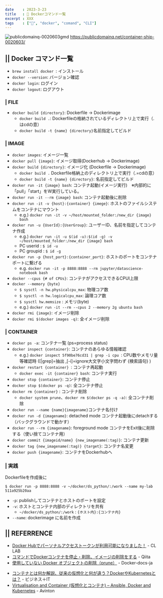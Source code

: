 ```yaml
---
date    : 2023-3-23
title   : 🐳 Dockerコマンド一覧
excerpt : XXX
tags    : ["🐳", "docker", "comand", "CLI"]
---
```


![publicdomainq-0020603gmd](https://user-images.githubusercontent.com/28585421/194487142-42f7189e-b156-453c-b4e2-e39c9445f75a.jpg)
https://publicdomainq.net/container-ship-0020603/


## || Docker コマンド一覧
* `brew install docker `: インストール
* `docker --version`: バージョン確認
* `docker login`: ログイン
* `docker logout`: ログアウト

### | FILE
* `docker build {directory}`: Dockerfile → Dockerimage
  * `docker build .`: Dockerfileの格納されているディレクトリ上で実行（.はcdの意）
  * `docker build -t {name} {directory}`名前指定してビルド

### | IMAGE
* `docker images`: イメージ一覧
* `docker pull {image}`: イメージ取得(Dockerhub → Dockerimage)
* `docker build {directory}`: イメージ化 (Dockerfile → Dockerimage)
    * `docker build .` Dockerfile格納上のディレクトリ上で実行（.=cdの意）
    * `docker build -t {name} {directory}`: 名前指定してビルド
* `docker run -it {image} bash`: コンテナ起動(イメージ実行)　※内部的に「pull」「start」をW実行している。
* `docker run -it --rm {image} bash`: コンテナ起動後に削除 
* `docker run -it -v {host}:{container} {imege}`: ホストのファイルシステムをコンテナにマウント 
    - e.g.) `docker run -it -v ~/host/mounted_folder:/new_dir {image} bash`
* `docker run -u {UserId}:{UserGroup}`: ユーザーID、名前を指定してコンテナ作成
    - e.g.) `docker run -it -u $(id -u):$(id -g) -v ~/host/mounted_folder:/new_dir {image} bash`
    - PC userid  : `$ id -u`
    - PC groupid : `$ id -g`
* `docker run -p {host_port}:{container_port}`: ホストのポートをコンテナポートに繋げる
    - e.g. `docker run -it -p 8888:8888 --rm jupyter/datascience-notebook bash`
* `docker --cpus {# of CPUs}`: コンテナがアクセスできるCPUI上限
* `docker --memory {byte}`
    - `$ sysctl -n hw.physicalcpu_max`: 物理コア数
    - `$ sysctl -n hw.logicalcpu_max`: 論理コア数
    - `$ sysctl hw.memsize` : メモリ(byte)
    - e.g.)  `docker run -it --rm --cpus 2 --memory 2g ubuntu bash`
* `docker rmi {image}`: イメージ削除
* `docker rmi $(docker images -q)`: 全イメージ削除

### | CONTAINER
* `docker ps -a`: コンテナ一覧 (ps=process status)
* `docker inspect {container}`: コンテナのあらゆる情報確認
  + e.g.) `docker inspect 5f90be76cd31 | grep -i cpu `: CPU数やメモリ量等確認時 ([|grep]=抽出 ,[-i]=ignore大文字小文字問わず {検索語句} )
* `docker restart {container} `: コンテナ再起動
  + `docker exec -it {container} bash`: コンテナ実行
* `docker stop {container}`: コンテナ停止
* `docker stop $(docker ps -q)`: 全コンテナ停止
* `docker rm {container}` : コンテナ削除
  + `docker system prune`、`docker rm $(docker ps -q -a)`: 全コンテナ削除
* `docker run --name {name}{imagename}`コンテナ名付け
* `docker run -d {imagename}`: detached mode コンテナ起動後にdetachする（バックグラウンドで動かす）
* `docker run --rm {imagename}`: foreground mode コンテナをExit後に削除する（使い捨てコンテナ用）
* `docker commit {imageid/name} {new_imagename(:tag)}`: コンテナ更新
* `docker tag {new_imagename(:tag)} {target}`: コンテナ名変更
* `docker push {imagename}`: コンテナをDockerhubへ



### | 実践
Dockerfileを作成後に

```shell
$ docker run -p 8888:8888 -v ~/docker/ds_python/:/work --name my-lab 511a925b20aa
```
* `-p`: publishしてコンテナとホストのポートを設定 
* `-v`: ホストとコンテナ内部のディレクトリを共有
    + `~/docker/ds_python/:/work` :  `{ホスト内}:{コンテナ内}` 
* `--name`: dockerimage に名前を作成



## || REFERRENCE
* [Docker Hubでパーソナルアクセストークンが利用可能になりました！](https://www.creationline.com/lab/29979) - CL LAB
* [コマンドでDockerコンテナを停止・削除、イメージの削除をする](https://qiita.com/shisama/items/48e2eaf1dc356568b0d7) - Qiita
* [使用していない Docker オブジェクトの削除（prune）](https://docs.docker.jp/config/pruning.html) - Docker-docs-ja
+ [コンテナとは何か解説、従来の仮想化と何が違う？DockerやKubernetesとは？](https://www.sbbit.jp/article/cont1/57184) - ビジネス＋IT
+ [Virtualisation and Container (仮想化とコンテナ) – Ansible, Docker and Kubernetes](https://avinton.com/academy/%E4%BB%AE%E6%83%B3%E5%8C%96%E3%81%A8%E3%82%B3%E3%83%B3%E3%83%86%E3%83%8A/) - Avinton

